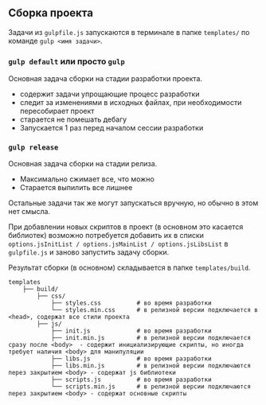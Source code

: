 ## Сборка проекта

Задачи из `gulpfile.js` запускаются в терминале в папке `templates/` по команде `gulp <имя задачи>`.

### `gulp default` или просто `gulp`

Основная задача сборки на стадии разработки проекта.

* содержит задачи упрощающие процесс разработки
* следит за изменениями в исходных файлах, при необходимости пересобирает проект
* старается не помешать дебагу
* Запускается 1 раз перед началом сессии разработки

### `gulp release`

Основная задача сборки на стадии релиза.

* Максимально сжимает все, что можно
* Старается выпилить все лишнее

Остальные задачи так же могут запускаться вручную, но обычно в этом нет смысла.

При добавлении новых скриптов в проект \(в основном это касается библиотек\) возможно потребуется добавить их в списки `options.jsInitList / options.jsMainList / options.jsLibsList` в `gulpfile.js` и заново запустить задачу сборки.

Результат сборки \(в основном\) складывается в папке `templates/build`.

```
templates                           
    ├── build/                      
        ├── css/
            ├── styles.css          # во время разработки
            └── styles.min.css      # в релизной версии подключается в <head>, содержат все стили проекта
        ├── js/
            ├── init.js             # во время разработки
            ├── init.min.js         # в релизной версии подключается сразу после <body>  - содержит инициализирующие скрипты, но иногда требует наличия <body> для манипуляции
            ├── libs.js             # во время разработки
            ├── libs.min.js         # в релизной версии подключаются перез закрытием <body> - содержат js библиотеки
            ├── scripts.js          # во время разработки
            └── scripts.min.js      # в релизной версии подключаются перез закрытием <body> - содержат основные скрипты
```



